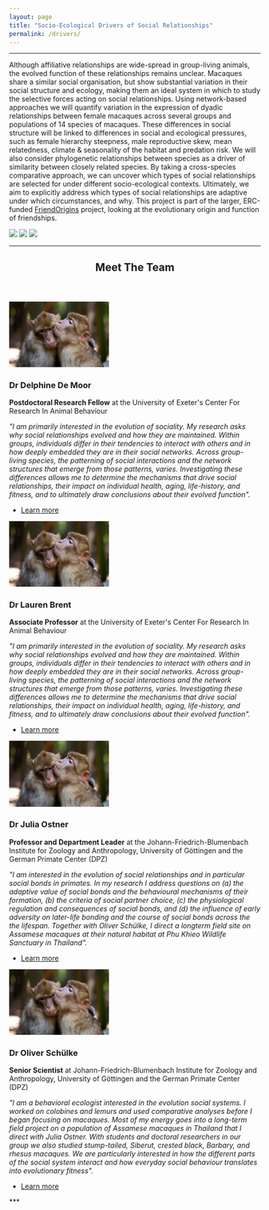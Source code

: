 ```yaml
---
layout: page
title: "Socio-Ecological Drivers of Social Relationships"
permalink: /drivers/
---
```

***

Although affiliative relationships are wide-spread in group-living animals, the evolved function of these relationships remains unclear. Macaques share a similar social organisation, but show substantial variation in their social structure and ecology, making them an ideal system in which to study the selective forces acting on social relationships. Using network-based approaches we will quantify variation in the expression of dyadic relationships between female macaques across several groups and populations of 14 species of macaques. These differences in social structure will be linked to differences in social and ecological pressures, such as female hierarchy steepness, male reproductive skew, mean relatedness, climate & seasonality of the habitat and predation risk. We will also consider phylogenetic relationships between species as a driver of similarity between closely related species. By taking a cross-species comparative approach, we can uncover which types of social relationships are selected for under different socio-ecological contexts. Ultimately, we aim to explicitly address which types of social relationships are adaptive under which circumstances, and why. This project is part of the larger, ERC-funded  <a href="https://www.friendorigins.com/what-is-friendorigins.html">FriendOrigins</a> project, looking at the evolutionary origin and function of friendships.

<p float="left">
	<img src="stumptailedmacaque_HughLansdown.jpg" width="100" />
	<img src="assamese.jpg" width="100" /> 
	<img src="moor_IskandarKamaruddin.jpg" width="100" />
</p>

***

<!-- Section -->
<section>
	<header class="major">
		<h2>Meet The Team</h2>
	</header>
	<div class="posts">
		<article>
			<a href="https://delphinedemoor.weebly.com/" class="image"><img src="assets/images/hug barbary finalcropped.jpg" width="200" alt="" /></a>
			<h3>Dr Delphine De Moor</h3>
			<p><strong>Postdoctoral Research Fellow</strong> at the University of Exeter's Center For Research In Animal Behaviour</p>
			<p><em>"I am primarily interested in the evolution of sociality. My research asks why social relationships evolved and how they are maintained. Within groups, individuals differ in their tendencies to interact with others and in how deeply embedded they are in their social networks. Across group-living species, the patterning of social interactions and the network structures that emerge from those patterns, varies. Investigating these differences allows me to determine the mechanisms that drive social relationships, their impact on individual health, aging, life-history, and fitness, and to ultimately draw conclusions about their evolved function".</em></p>
			<ul class="actions">
				<li><a href="https://delphinedemoor.weebly.com/" class="button">Learn more</a></li>
			</ul>
		</article>
		<article>
			<a href="http://www.laurenbrent.com/" class="image"><img src="assets/images/hug barbary finalcropped.jpg" width="200" alt="" /></a>
			<h3>Dr Lauren Brent</h3>
			<p><strong>Associate Professor</strong> at the University of Exeter's Center For Research In Animal Behaviour</p>
			<p><em>"I am primarily interested in the evolution of sociality. My research asks why social relationships evolved and how they are maintained. Within groups, individuals differ in their tendencies to interact with others and in how deeply embedded they are in their social networks. Across group-living species, the patterning of social interactions and the network structures that emerge from those patterns, varies. Investigating these differences allows me to determine the mechanisms that drive social relationships, their impact on individual health, aging, life-history, and fitness, and to ultimately draw conclusions about their evolved function".</em></p>
			<ul class="actions">
				<li><a href="http://www.laurenbrent.com/" class="button">Learn more</a></li>
			</ul>
		</article>
		<article>
			<a href="https://www.uni-goettingen.de/de/164051.html" class="image"><img src="assets/images/hug barbary finalcropped.jpg" width="200" alt="" /></a>
			<h3>Dr Julia Ostner</h3>
			<p><strong>Professor and Department Leader</strong> at the Johann-Friedrich-Blumenbach Institute for Zoology and Anthropology, University of Göttingen and the German Primate Center (DPZ)</p>
			<p><em>"I am interested in the evolution of social relationships and in particular social bonds in primates. In my research I address questions on (a) the adaptive value of social bonds and the behavioural mechanisms of their formation, (b) the criteria of social partner choice, (c) the physiological regulation and consequences of social bonds, and (d) the influence of early adversity on later-life bonding and the course of social bonds across the the lifespan. Together with Oliver Schülke, I direct a longterm field site on Assamese macaques at their natural habitat at Phu Khieo Wildlife Sanctuary in Thailand".</em></p>
			<ul class="actions">
				<li><a href="https://www.uni-goettingen.de/de/164051.html" class="button">Learn more</a></li>
			</ul>
		</article>
		<article>
			<a href="https://www.uni-goettingen.de/de/pd+dr.+oliver+sch%c3%bclke/506891.html" class="image"><img src="assets/images/hug barbary finalcropped.jpg" width="200" alt="" /></a>
			<h3>Dr Oliver Schülke</h3>
			<p><strong>Senior Scientist</strong> at Johann-Friedrich-Blumenbach Institute for Zoology and Anthropology, University of Göttingen and the German Primate Center (DPZ)</p>
			<p><em>"I am a behavioral ecologist interested in the evolution social systems. I worked on colobines and lemurs and used comparative analyses before I began focusing on macaques. Most of my energy goes into a long-term field project on a population of Assamese macaques in Thailand that I direct with Julia Ostner. With students and doctoral researchers in our group we also studied stump-tailed, Siberut, crested black, Barbary, and rhesus macaques. We are particularly interested in how the different parts of the social system interact and how everyday social behaviour translates into evolutionary fitness".</em></p>
			<ul class="actions">
				<li><a href="https://www.uni-goettingen.de/de/pd+dr.+oliver+sch%c3%bclke/506891.html" class="button">Learn more</a></li>
			</ul>
		</article>	
	</div>
</section>
***
